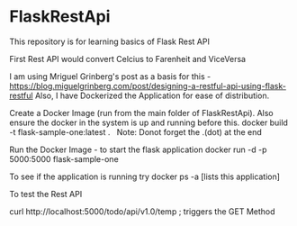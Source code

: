 # FlaskRestApi
This repository is for learning basics of Flask Rest API 

First Rest API would convert Celcius to Farenheit and ViceVersa

I am using Mriguel Grinberg's post as a basis for this - https://blog.miguelgrinberg.com/post/designing-a-restful-api-using-flask-restful
Also, I have Dockerized the Application for ease of distribution.


Create a Docker Image (run from the main folder of FlaskRestApi). Also ensure the docker in the system is up and running before this. 
docker build -t flask-sample-one:latest .   
Note: Donot forget the .(dot) at the end

Run the Docker Image - to start the flask application
docker run -d -p 5000:5000 flask-sample-one

To see if the application is running try 
docker ps -a [lists this application]

To test the Rest API 

curl http://localhost:5000/todo/api/v1.0/temp ; triggers the GET Method
